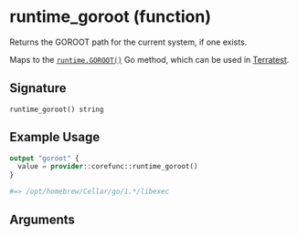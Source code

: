 <!--
---
page_title: "runtime_goroot function - corefunc"
subcategory: ""
description: |-
  Returns the GOROOT path for the current system, if one exists.
  Maps to the runtime.GOROOT() https://pkg.go.dev/runtime#GOROOT
  Go method, which can be used in Terratest https://terratest.gruntwork.io.
---
-->

# runtime_goroot (function)

Returns the GOROOT path for the current system, if one exists.

Maps to the [`runtime.GOROOT()`](https://pkg.go.dev/runtime#GOROOT)
Go method, which can be used in [Terratest](https://terratest.gruntwork.io).

## Signature

<!-- signature generated by tfplugindocs -->
```text
runtime_goroot() string
```

## Example Usage

```terraform
output "goroot" {
  value = provider::corefunc::runtime_goroot()
}

#=> /opt/homebrew/Cellar/go/1.*/libexec
```

## Arguments

<!-- arguments generated by tfplugindocs -->

<!-- Preview the provider docs with the Terraform registry provider docs preview tool: https://registry.terraform.io/tools/doc-preview -->
